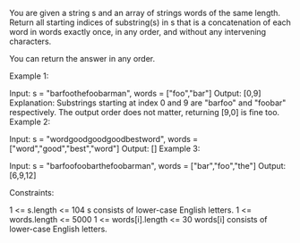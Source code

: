 You are given a string s and an array of strings words of the same length. Return all starting indices of substring(s) in s that is a concatenation of each word in words exactly once, in any order, and without any intervening characters.

You can return the answer in any order.



Example 1:

Input: s = "barfoothefoobarman", words = ["foo","bar"]
Output: [0,9]
Explanation: Substrings starting at index 0 and 9 are "barfoo" and "foobar" respectively.
The output order does not matter, returning [9,0] is fine too.
Example 2:

Input: s = "wordgoodgoodgoodbestword", words = ["word","good","best","word"]
Output: []
Example 3:

Input: s = "barfoofoobarthefoobarman", words = ["bar","foo","the"]
Output: [6,9,12]


Constraints:

1 <= s.length <= 104
s consists of lower-case English letters.
1 <= words.length <= 5000
1 <= words[i].length <= 30
words[i] consists of lower-case English letters.